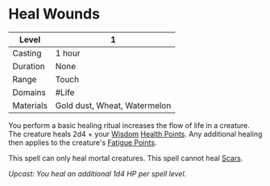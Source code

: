 # Heal Wounds

| Level     | 1                            |
| --------- | ---------------------------- |
| Casting   | 1 hour                       |
| Duration  | None                         |
| Range     | Touch                        |
| Domains   | #Life                        |
| Materials | Gold dust, Wheat, Watermelon |

You perform a basic healing ritual increases the flow of life in a creature. The creature heals 2d4 + your [Wisdom](../../../../Player%20Character%20Components/Chosen%20Statistics/Wisdom.md) [Health Points](../../../../Player%20Character%20Components/Derived%20Statistics/Health%20Points.md). Any additional healing then applies to the creature's [Fatigue Points](../../../../Player%20Character%20Components/Derived%20Statistics/Fatigue%20Points.md). 

This spell can only heal mortal creatures. This spell cannot heal [Scars](../../../../Player%20Character%20Components/Derived%20Statistics/Scars.md).

*Upcast: You heal an additional 1d4 HP per spell level.*